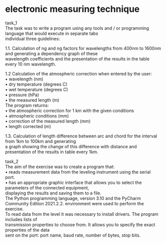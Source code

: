 # electronic measuring technique 
task_1  
The task was to write a program using any tools and / or programming language that would execute in separate tabs  
individual three guidelines:  
  
1.1. Calculation of ng and ng factors for wavelengths from 400nm to 1600nm and generating a dependency graph of these  
wavelength coefficients and the presentation of the results in the table every 10 nm wavelength. 
  
1.2 Calculation of the atmospheric correction when entered by the user:  
• wavelength (nm)  
• dry temperature (degrees C)  
• wet temperature (degrees C)  
• pressure (hPa)  
• the measured length (m)  
The program returns:  
• the atmospheric correction for 1 km with the given conditions  
• atmospheric conditions (mm)  
• correction of the measured length (mm)  
• length corrected (m)  
  
1.3. Calculation of length difference between arc and chord for the interval from 1km to 100km and generating  
a graph showing the change of this difference with distance and presentation of the results in table every 1km.  
  
task_2  
The aim of the exercise was to create a program that:  
• reads measurement data from the leveling instrument using the serial port.  
• has an appropriate graphic interface that allows you to select the parameters of the connected equipment,  
displaying the results and saving them to a file.  
The Python programming language, version 3.10 and the PyCharm Community Edition 2021.2.2. environment were used to perform the exercise.  
To read data from the level it was necessary to install drivers. The program includes lists of  
transmission properties to choose from. It allows you to specify the exact properties of the data  
sent on the port: port name, baud rate, number of bytes, stop bits.  
